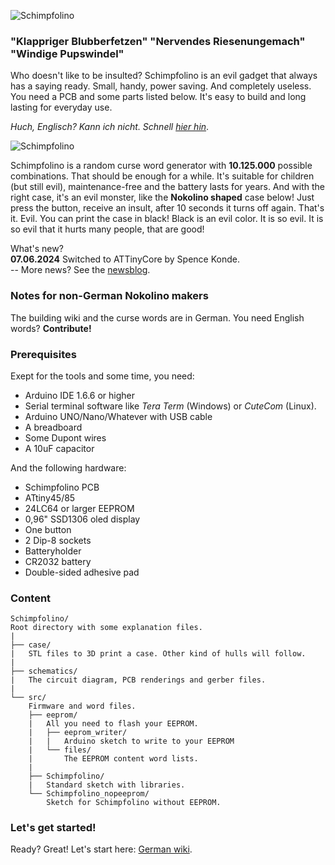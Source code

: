 ![Schimpfolino](http://www.nikolairadke.de/schimpfolino/schimpfolino_back.jpg)

  
### "Klappriger Blubberfetzen" "Nervendes Riesenungemach" "Windige Pupswindel"  

    
Who doesn't like to be insulted? Schimpfolino is an evil gadget that always has a saying ready. Small, handy, power saving. And completely useless. You need a PCB and some parts listed below. It's easy to build and long lasting for everyday use.      

*Huch, Englisch? Kann ich nicht. Schnell [hier hin](https://github.com/NikolaiRadke/Schimpfolino/wiki)*.  

![Schimpfolino](https://www.nikolairadke.de/schimpfolino/schimpfolino_case.png)
  
Schimpfolino is a random curse word generator with **10.125.000** possible combinations. That should be enough for a while. It's suitable for children (but still evil), maintenance-free and the battery lasts for years. And with the right case, it's an evil monster, like the **Nokolino shaped** case below! Just press the button, receive an insult, after 10 seconds it turns off again. That's it. Evil. You can print the case in black! Black is an evil color. It is so evil. It is so evil that it hurts many people, that are good!

What's new?  
**07.06.2024** Switched to ATTinyCore by Spence Konde.    
-- More news? See the [newsblog](https://github.com/NikolaiRadke/Schimpfolino/tree/main/NEWS.md).   
  

### Notes for non-German Nokolino makers  
  
The building wiki and the curse words are in German. You need English words? **Contribute!**  

### Prerequisites

Exept for the tools and some time, you need:
* Arduino IDE 1.6.6 or higher
* Serial terminal software like *Tera Term* (Windows) or *CuteCom* (Linux).
* Arduino UNO/Nano/Whatever with USB cable
* A breadboard
* Some Dupont wires
* A 10uF capacitor

And the following hardware:
* Schimpfolino PCB 
* ATtiny45/85
* 24LC64 or larger EEPROM
* 0,96" SSD1306 oled display
* One button
* 2 Dip-8 sockets
* Batteryholder
* CR2032 battery
* Double-sided adhesive pad

### Content

```
Schimpfolino/
Root directory with some explanation files.  
|
├── case/
|   STL files to 3D print a case. Other kind of hulls will follow.
|
├── schematics/
|   The circuit diagram, PCB renderings and gerber files.
|
└── src/
    Firmware and word files.
    ├── eeprom/
    |   All you need to flash your EEPROM.
    |   ├── eeprom_writer/
    |   |   Arduino sketch to write to your EEPROM
    |   └── files/
    |       The EEPROM content word lists.
    |
    ├── Schimpfolino/
    |   Standard sketch with libraries.
    └── Schimpfolino_nopeeprom/
        Sketch for Schimpfolino without EEPROM.

```
### Let's get started!

Ready? Great! Let's start here: [German wiki](https://github.com/NikolaiRadke/Schimpfolino/wiki).  

